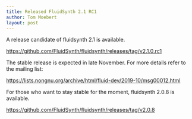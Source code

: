 ```yaml
---
title: Released FluidSynth 2.1 RC1
author: Tom Moebert
layout: post
---
```


A release candidate of fluidsynth 2.1 is available.

<https://github.com/FluidSynth/fluidsynth/releases/tag/v2.1.0.rc1>

The stable release is expected in late November. For more details refer to the mailing list:

<https://lists.nongnu.org/archive/html/fluid-dev/2019-10/msg00012.html>

For those who want to stay stable for the moment, fluidsynth 2.0.8 is available.

<https://github.com/FluidSynth/fluidsynth/releases/tag/v2.0.8>

